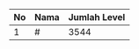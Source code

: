 | No | Nama            | Jumlah Level |
|----|-----------------|--------------|
| 1  | #    |    3544        |
